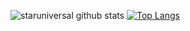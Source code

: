 ![staruniversal github stats](https://github-readme-stats.vercel.app/api?username=staruniversal&show_icons=true&bg_color=30,e96443,904e95&title_color=fff&text_color=fff )
[![Top Langs](https://github-readme-stats.vercel.app/api/top-langs/?username=staruniversal&langs_count=5&layout=compact&show_icons=true&bg_color=30,e96443,904e95&title_color=fff&text_color=fff)](https://github.com/staruniversal/github-readme-stats)

